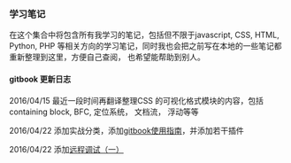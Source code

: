 ### 学习笔记

在这个集合中将包含所有我学习的笔记，包括但不限于javascript, CSS, HTML, Python, PHP
等相关方向的学习笔记，同时我也会把之前写在本地的一些笔记都重新整理到这里，方便自己查阅，
也希望能帮助到别人。

#### gitbook 更新日志

2016/04/15 最近一段时间再翻译整理CSS 的可视化格式模块的内容，包括containing block, BFC, 定位系统， 文档流， 浮动等等

2016/04/22 添加实战分类，添加[gitbook使用指南](/in_action/gitbook使用指南.md)，并添加若干插件

2016/04/22 添加[远程调试（一）](/in_action/remote-debug1.md)